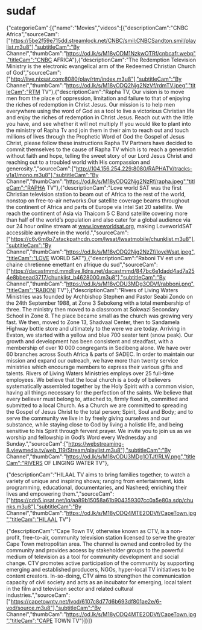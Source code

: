 # sudaf
{"categorieCam":[{"name":"Movies","videos":[{"descriptionCam":"CNBC Africa","sourceCam":["https://5be2f59e715dd.streamlock.net/CNBC/smil:CNBCSandton.smil/playlist.m3u8"],"subtitleCam":"By Channel","thumbCam":"https://od.lk/s/M18yODM1NzkwOTRf/cnbcafr.webp","titleCam":"CNBC AFRICA"},{"descriptionCam":"The Redemption Television Ministry is the electronic evangelical arm of the Redeemed Christian Church of God","sourceCam":["http://live.nixsat.com:8080/play/rtm/index.m3u8"],"subtitleCam":"By Channel","thumbCam":"https://od.lk/s/M18yODQ2Njg2NzVf/rdmTV.jpeg","titleCam":"RTM TV"},{"descriptionCam":"Rapha TV, Our vision is to move men from the place of oppression, limitation and failure to that of enjoying the riches of redemption in Christ Jesus. Our mission is to help men everywhere using the word of God as a tool to live a victorious Christian life and enjoy the riches of redemption in Christ Jesus. Reach out with the little you have, and see whether it will not multiply If you would like to plant into the ministry of Rapha Tv and join them in their aim to reach out and touch millions of lives through the Prophetic Word of God the Gospel of Jesus Christ, please follow these instructions Rapha TV Partners have decided to commit themselves to the cause of Rapha TV which is to reach a generation without faith and hope, telling the sweet story of our Lord Jesus Christ and reaching out to a troubled world with His compassion and generosity.","sourceCam":["http://104.156.254.229:8080/RAPHATV/tracks-v1a1/mono.m3u8"],"subtitleCam":"By Channel","thumbCam":"https://od.lk/s/M18yODQ2Njg2NzRf/rapha.jpeg","titleCam":"RAPHA TV"},{"descriptionCam":"Love world SAT was the first Christian television station to beam out of Africa to the rest of the world, nonstop on free-to-air networks.Our satellite coverage beams throughout the continent of Africa and parts of Europe via Intel Sat 20 satellite. We reach the continent of Asia via Thaicom 5 C Band satellite covering more than half of the world’s population and also cater for a global audience via our 24 hour online stream at www.loveworldsat.org, making LoveworldSAT accessible anywhere in the world.","sourceCam":["https://c6v6m6p7.stackpathcdn.com/lwsat/lwsatmobile/chunklist.m3u8"],"subtitleCam":"By Channel","thumbCam":"https://od.lk/s/M18yODQ2Njg2NzZf/loveWsat.jpeg","titleCam":"LOVE WORLD SAT"},{"descriptionCam":"Raboni TV est une chaine chretienne emettant en afrique du sud","sourceCam":["https://dacastmmd.mmdlive.lldns.net/dacastmmd/847bc6e1dadd4ad7a254e8bbeead3717/chunklist_b4628000.m3u8"],"subtitleCam":"By Channel","thumbCam":"https://od.lk/s/M18yODU3MDg3ODVf/rabboni.png","titleCam":"RABONI TV"},{"descriptionCam":"Rivers of Living Waters Ministries was founded by Archbishop Stephen and Pastor Seabi Zondo on the 24th September 1988, at Zone 3 Sebokeng with a total membership of three. The ministry then moved to a classroom at Sokwazi Secondary School in Zone 8. The place became small as the church was growing very fast. We then, moved to Zone 13, Shadvaal Center, then to Sandamela Highway bottle store and ultimately to the were we are today. Arriving in Evaton, we started with a yellow and blue 700 seater tent (snow peak). Our growth and development has been consistent and steadfast, with a membership of over 10 000 congregants in Sedibeng alone. We have over 60 branches across South Africa & parts of SADEC. In order to maintain our mission and expand our outreach, we have more than twenty service ministries which encourage members to express their various gifts and talents. Rivers of Living Waters Ministries employs over 25 full-time employees. We believe that the local church is a body of believers systematically assembled together by the Holy Spirit with a common vision, having all things necessary for the perfection of the saints. We believe that every believer must belong to, attached to, firmly fixed in, committed and submitted to a local Church. As a Church we are committed to spreading the Gospel of Jesus Christ to the total person; Spirit, Soul and Body; and to serve the community we live in by freely giving ourselves and our substance, while staying close to God by living a holistic life, and being sensitive to his Spirit through fervent prayer. We invite you to join us as we worship and fellowship in God’s Word every Wednesday and Sunday.","sourceCam":["https://webstreaming-8.viewmedia.tv/web_119/Stream/playlist.m3u8"],"subtitleCam":"By Channel","thumbCam":"https://od.lk/s/M18yODU3MDg1OTJf/RLW.png","titleCam":"RIVERS OF LINGING WATER TV"},

{"descriptionCam":"HILAAL TV aims to bring families together; to watch a variety of unique and inspiring shows; ranging from entertainment, kids programming, educational, documentaries, and Nasheed; enriching their lives and empowering them.","sourceCam":["https://cdn5.iqsat.net/iq/aa89b15058a61b904359307cc0a5e80a.sdp/chunks.m3u8"],"subtitleCam":"By Channel","thumbCam":"https://od.lk/s/M18yODQ4MTE2ODVf/CapeTown.jpg","titleCam":"HILAAL TV"}

{"descriptionCam":"Cape Town TV, otherwise known as CTV, is a non-profit, free-to-air, community television station licensed to serve the greater Cape Town metropolitan area. The channel is owned and controlled by the community and provides access by stakeholder groups to the powerful medium of television as a tool for community development and social change. CTV promotes active participation of the community by supporting emerging and established producers, NGOs, hyper-local TV initiatives to be content creators. In-so-doing, CTV aims to strengthen the communication capacity of civil society and acts as an incubator for emerging, local talent in the film and television sector and related cultural industries.","sourceCam":["https://capetowntv.net/lvod/6107c8d77d6b693df801ae2e/6-vod/source.m3u8"],"subtitleCam":"By Channel","thumbCam":"https://od.lk/s/M18yODQ4MTE2ODVf/CapeTown.jpg","titleCam":"CAPE TOWN TV"}]}]}
